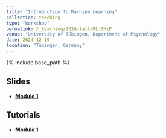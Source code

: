 ```yaml
---
title: "Introduction to Machine Learning"
collection: teaching
type: "Workshop"
permalink: /_teaching/2024-fall-ML-SMiP
venue: "University of Tübingen, Department of Psychology"
date: 2024-12-19
location: "Tübingen, Germany"
---
```


{% include base_path %}

<!-- naive password protection -->
<script>
    const password = "Hastie_Tibshirani";

    document.addEventListener("DOMContentLoaded", function() {
        const userPassword = prompt("Enter password to access this page:");
        if (userPassword !== password) {
            document.body.innerHTML = "<h1>Access Denied</h1>";
        }
    });
</script>

## Slides

- <b><a href='/files/2024-fall-ML-SMiP/module1.pdf'>Module 1</a></b>

## Tutorials

- <b>Module 1</b>
